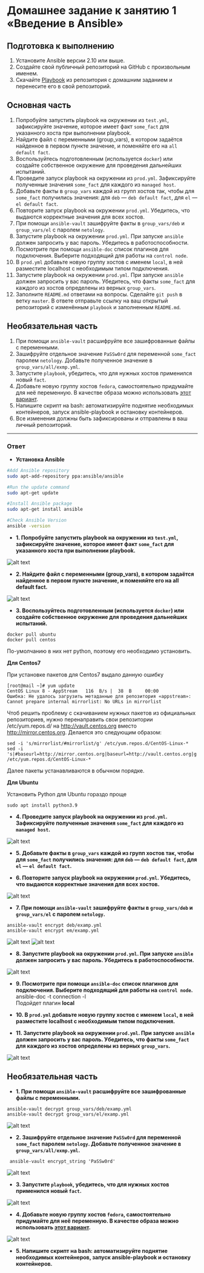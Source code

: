 # Домашнее задание к занятию 1 «Введение в Ansible»

## Подготовка к выполнению

1. Установите Ansible версии 2.10 или выше.
2. Создайте свой публичный репозиторий на GitHub с произвольным именем.
3. Скачайте [Playbook](./playbook/) из репозитория с домашним заданием и перенесите его в свой репозиторий.

## Основная часть

1. Попробуйте запустить playbook на окружении из `test.yml`, зафиксируйте значение, которое имеет факт `some_fact` для указанного хоста при выполнении playbook.
2. Найдите файл с переменными (group_vars), в котором задаётся найденное в первом пункте значение, и поменяйте его на `all default fact`.
3. Воспользуйтесь подготовленным (используется `docker`) или создайте собственное окружение для проведения дальнейших испытаний.
4. Проведите запуск playbook на окружении из `prod.yml`. Зафиксируйте полученные значения `some_fact` для каждого из `managed host`.
5. Добавьте факты в `group_vars` каждой из групп хостов так, чтобы для `some_fact` получились значения: для `deb` — `deb default fact`, для `el` — `el default fact`.
6.  Повторите запуск playbook на окружении `prod.yml`. Убедитесь, что выдаются корректные значения для всех хостов.
7. При помощи `ansible-vault` зашифруйте факты в `group_vars/deb` и `group_vars/el` с паролем `netology`.
8. Запустите playbook на окружении `prod.yml`. При запуске `ansible` должен запросить у вас пароль. Убедитесь в работоспособности.
9. Посмотрите при помощи `ansible-doc` список плагинов для подключения. Выберите подходящий для работы на `control node`.
10. В `prod.yml` добавьте новую группу хостов с именем  `local`, в ней разместите localhost с необходимым типом подключения.
11. Запустите playbook на окружении `prod.yml`. При запуске `ansible` должен запросить у вас пароль. Убедитесь, что факты `some_fact` для каждого из хостов определены из верных `group_vars`.
12. Заполните `README.md` ответами на вопросы. Сделайте `git push` в ветку `master`. В ответе отправьте ссылку на ваш открытый репозиторий с изменённым `playbook` и заполненным `README.md`.

## Необязательная часть

1. При помощи `ansible-vault` расшифруйте все зашифрованные файлы с переменными.
2. Зашифруйте отдельное значение `PaSSw0rd` для переменной `some_fact` паролем `netology`. Добавьте полученное значение в `group_vars/all/exmp.yml`.
3. Запустите `playbook`, убедитесь, что для нужных хостов применился новый `fact`.
4. Добавьте новую группу хостов `fedora`, самостоятельно придумайте для неё переменную. В качестве образа можно использовать [этот вариант](https://hub.docker.com/r/pycontribs/fedora).
5. Напишите скрипт на bash: автоматизируйте поднятие необходимых контейнеров, запуск ansible-playbook и остановку контейнеров.
6. Все изменения должны быть зафиксированы и отправлены в ваш личный репозиторий.

----
### Ответ
* **Установка Ansible**
```bash
#Add Ansible repository
sudo apt-add-repository ppa:ansible/ansible

#Run the update command
sudo apt-get update

#Install Ansible package
sudo apt-get install ansible

#Check Ansible Version
ansible -version
```
* **1. Попробуйте запустить playbook на окружении из `test.yml`, зафиксируйте значение, которое имеет факт `some_fact` для указанного хоста при выполнении playbook.**

![alt text](https://github.com/filipp761/Netology-sdb-homewoks/blob/main/mnt-homeworks/08-ansible-01-base/img/01.png)

* **2. Найдите файл с переменными (group_vars), в котором задаётся найденное в первом пункте значение, и поменяйте его на all default fact.**

![alt text](https://github.com/filipp761/Netology-sdb-homewoks/blob/main/mnt-homeworks/08-ansible-01-base/img/02.png)
  
* **3. Воспользуйтесь подготовленным (используется `docker`) или создайте собственное окружение для проведения дальнейших испытаний.**
```
docker pull ubuntu
docker pull centos
```
По-умолчанию в них нет python, поэтому его необходимо установить.

**Для Centos7**

При установке пакетов для Centos7 выдало данную ошибку
```
[root@mail ~]# yum update
CentOS Linux 8 - AppStream   116  B/s |  38  B     00:00
Ошибка: Не удалось загрузить метаданные для репозитория «appstream»: Cannot prepare internal mirrorlist: No URLs in mirrorlist
```

Чтоб решить проблему с скачиванием нужных пакетов из официальных репозиториев, 
нужно перенаправить свои репозитории /etc/yum.repos.d/ на http://vault.centos.org вместо http://mirror.centos.org. 
Делается это следующим образом:
```
sed -i 's/mirrorlist/#mirrorlist/g' /etc/yum.repos.d/CentOS-Linux-*
sed -i 's|#baseurl=http://mirror.centos.org|baseurl=http://vault.centos.org|g' /etc/yum.repos.d/CentOS-Linux-*
```
Далее пакеты устанавливаются в обычном порядке.

**Для Ubuntu**

Установить Python для Ubuntu гораздо проще
```
sudo apt install python3.9
```
* **4. Проведите запуск playbook на окружении из `prod.yml`. Зафиксируйте полученные значения `some_fact` для каждого из `managed host`.**

![alt text](https://github.com/filipp761/Netology-sdb-homewoks/blob/main/mnt-homeworks/08-ansible-01-base/img/04.png)

* **5. Добавьте факты в `group_vars` каждой из групп хостов так, чтобы для `some_fact` получились значения: для `deb` — `deb default fact`, для `el` — `el default fact`.**

* **6.  Повторите запуск playbook на окружении `prod.yml`. Убедитесь, что выдаются корректные значения для всех хостов.**

![alt text](https://github.com/filipp761/Netology-sdb-homewoks/blob/main/mnt-homeworks/08-ansible-01-base/img/06.png)

* **7. При помощи `ansible-vault` зашифруйте факты в `group_vars/deb` и `group_vars/el` с паролем `netology`.**
```
ansible-vault encrypt deb/examp.yml
ansible-vault encrypt em/examp.yml
```
![alt text](https://github.com/filipp761/Netology-sdb-homewoks/blob/main/mnt-homeworks/08-ansible-01-base/img/vault_deb.png)
![alt text](https://github.com/filipp761/Netology-sdb-homewoks/blob/main/mnt-homeworks/08-ansible-01-base/img/vault_el.png)

* **8. Запустите playbook на окружении `prod.yml`. При запуске `ansible` должен запросить у вас пароль. Убедитесь в работоспособности.**

![alt text](https://github.com/filipp761/Netology-sdb-homewoks/blob/main/mnt-homeworks/08-ansible-01-base/img/08.png)
  
* **9. Посмотрите при помощи `ansible-doc` список плагинов для подключения. Выберите подходящий для работы на `control node`.**
 ansible-doc -t connection -l
 <br>Подойдет плагин <b>local</b>
* **10. В `prod.yml` добавьте новую группу хостов с именем  `local`, в ней разместите localhost с необходимым типом подключения.**

* **11. Запустите playbook на окружении `prod.yml`. При запуске `ansible` должен запросить у вас пароль. Убедитесь, что факты `some_fact` для каждого из хостов определены из верных `group_vars`.**

![alt text](https://github.com/filipp761/Netology-sdb-homewoks/blob/main/mnt-homeworks/08-ansible-01-base/img/11.png)
## Необязательная часть

* **1. При помощи `ansible-vault` расшифруйте все зашифрованные файлы с переменными.**
```
ansible-vault decrypt group_vars/deb/examp.yml
ansible-vault decrypt group_vars/el/examp.yml 
```
![alt text](https://github.com/filipp761/Netology-sdb-homewoks/blob/main/mnt-homeworks/08-ansible-01-base/img/dop_01.png)

* **2. Зашифруйте отдельное значение `PaSSw0rd` для переменной `some_fact` паролем `netology`. Добавьте полученное значение в `group_vars/all/exmp.yml`.**
```
 ansible-vault encrypt_string 'PaSSw0rd'
```
![alt text](https://github.com/filipp761/Netology-sdb-homewoks/blob/main/mnt-homeworks/08-ansible-01-base/img/encrypt_string.png)

* **3. Запустите `playbook`, убедитесь, что для нужных хостов применился новый `fact`.**

![alt text](https://github.com/filipp761/Netology-sdb-homewoks/blob/main/mnt-homeworks/08-ansible-01-base/img/dop_03.png)

* **4. Добавьте новую группу хостов `fedora`, самостоятельно придумайте для неё переменную. В качестве образа можно использовать [этот вариант](https://hub.docker.com/r/pycontribs/fedora).**

![alt text](https://github.com/filipp761/Netology-sdb-homewoks/blob/main/mnt-homeworks/08-ansible-01-base/img/dop_05.png)

* **5. Напишите скрипт на bash: автоматизируйте поднятие необходимых контейнеров, запуск ansible-playbook и остановку контейнеров.**
